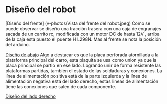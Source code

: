 # Diseño del robot

[Diseño del frente] (v-photos/Vista del frente del robot.jpeg)
Como se puede observar se diseño una tracción trasera con una caja de engranajes sacada de un carrito rc, modificada con un motor DC de hasta 12V , arriba de la caja esta puesto el puente H L298N. Mas al frente se nota la posición del arduino.

[Diseño de abajo]()
Algo a destacar es que la placa perforada atornillada a la plataforma principal del carro, esta plaquita se usa como union ya que la placa principal se partio en ese lado. Logrando unir de forma resistente las plataformas partidas, también el estado de las soldaduras y conexiones. La línea de alimentación positiva está de la parte izquierda y la línea de alimentación negativa está del lado derecho, estas lineas de alimentación tiene las conexiones que salen de cada componente.

[Diseño del lado derecho]()
